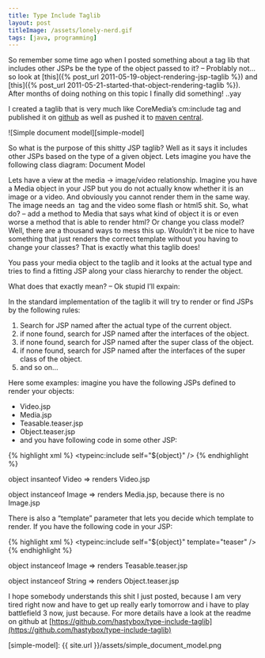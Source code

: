 ```yaml
---
title: Type Include Taglib
layout: post
titleImage: /assets/lonely-nerd.gif
tags: [java, programming]
---
```


So remember some time ago when I posted something about a tag lib that includes other JSPs be the type of the object 
passed to it? – Problably not… so look at [this]({% post_url 2011-05-19-object-rendering-jsp-taglib %}) and 
[this]({% post_url 2011-05-21-started-that-object-rendering-taglib %}). After months of doing nothing on this topic I finally did 
something! ..yay

I created a taglib that is very much like CoreMedia’s cm:include tag and published it on [github](https://github.com/hastybox/type-include-taglib) 
as well as pushed it to [maven central](http://search.maven.org/#artifactdetails%7Ccom.hastybox%7Ctype-include-taglib%7C0.2.0%7Cjar).

![Simple document model][simple-model]

So what is the purpose of this shitty JSP taglib? Well as it says it includes other JSPs based on the type of a given 
object. Lets imagine you have the following class diagram: Document Model

Lets have a view at the media -> image/video relationship. Imagine you have a Media object in your JSP but you do not 
actually know whether it is an image or a video. And obviously you cannot render them in the same way. The image needs 
an <img> tag and the video some flash or html5 shit. So, what do? – add a method to Media that says what kind of object 
it is or even worse a method that is able to render html? Or change you class model? Well, there are a thousand ways to 
mess this up. Wouldn’t it be nice to have something that just renders the correct template without you having to change 
your classes? That is exactly what this taglib does!

You pass your media object to the taglib and it looks at the actual type and tries to find a fitting JSP along your 
class hierarchy to render the object.

What does that exactly mean? – Ok stupid I’ll expain:

In the standard implementation of the taglib it will try to render or find JSPs by the following rules:

1. Search for JSP named after the actual type of the current object.
1. if none found, search for JSP named after the interfaces of the object.
1. if none found, search for JSP named after the super class of the object.
1. if none found, search for JSP named after the interfaces of the super class of the object.
1. and so on…

Here some examples: imagine you have the following JSPs defined to render your objects:

* Video.jsp
* Media.jsp
* Teasable.teaser.jsp
* Object.teaser.jsp
* and you have following code in some other JSP:

{% highlight xml %}
<typeinc:include self="${object}" />
{% endhighlight %}

object insanteof Video => renders Video.jsp

object instanceof Image => renders Media.jsp, because there is no Image.jsp

There is also a “template” parameter that lets you decide which template to render. If you have the following code in 
your JSP:

{% highlight xml %}
<typeinc:include self="${object}" template="teaser" />
{% endhighlight %}

object instanceof Image => renders Teasable.teaser.jsp

object instanceof String => renders Object.teaser.jsp

 

I hope somebody understands this shit I just posted, because I am very tired right now and have to get up really early 
tomorrow and i have to play battlefield 3 now, just because. For more details have a look at the readme on github at 
[https://github.com/hastybox/type-include-taglib](https://github.com/hastybox/type-include-taglib)

[simple-model]: {{ site.url }}/assets/simple_document_model.png
